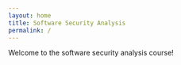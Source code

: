 ```yaml
---
layout: home
title: Software Security Analysis
permalink: /
---
```


Welcome to the software security analysis course!